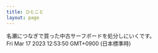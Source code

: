 ```yaml
---
title: ひとこと
layout: page
---
```

<div class="box" dt="1679025230572">
  名瀬につなぎで買った中古サーフボードを処分しにいくです。
  <div class="content is-small">Fri Mar 17 2023 12:53:50 GMT+0900 (日本標準時)</div>
</div>